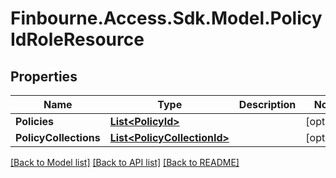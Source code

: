 # Finbourne.Access.Sdk.Model.PolicyIdRoleResource

## Properties

Name | Type | Description | Notes
------------ | ------------- | ------------- | -------------
**Policies** | [**List&lt;PolicyId&gt;**](PolicyId.md) |  | [optional] 
**PolicyCollections** | [**List&lt;PolicyCollectionId&gt;**](PolicyCollectionId.md) |  | [optional] 

[[Back to Model list]](../README.md#documentation-for-models) [[Back to API list]](../README.md#documentation-for-api-endpoints) [[Back to README]](../README.md)

